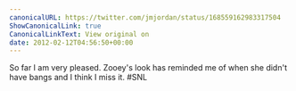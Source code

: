```yaml
---
canonicalURL: https://twitter.com/jmjordan/status/168559162983317504
ShowCanonicalLink: true
CanonicalLinkText: View original on
date: 2012-02-12T04:56:50+00:00
---
```

So far I am very pleased. Zooey's look has reminded me of when she didn't have bangs and I think I miss it. #SNL